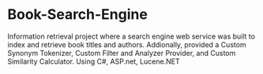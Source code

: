 # Book-Search-Engine
Information retrieval project where a search engine web service was built to index and retrieve book titles and authors. Addionally, provided a Custom Synonym Tokenizer, Custom Filter and Analyzer Provider, and Custom Similarity Calculator. Using C#, ASP.net, Lucene.NET
